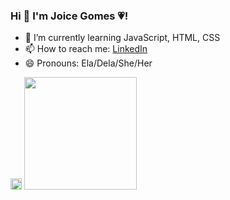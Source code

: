 ### Hi 👋 I'm Joice Gomes 💗!

- 🌱 I’m currently learning JavaScript, HTML, CSS
- 📫 How to reach me: <a href="https://www.linkedin.com/in/joice-gomes-dn/" target="_blank">LinkedIn</a>
- 😄 Pronouns: Ela/Dela/She/Her

<div>
    <a href="https://www.linkedin.com/in/joice-gomes-dn/" target="_blank"></a>
    <img height="18em" src="https://github-readme-stats.vercel.app/api?username=joi-gn&show_icons=true&count_private=true&theme=jolly">
    <img height="180em" src="https://github-readme-stats.vercel.app/api/top-langs/?username=joi-gn&layout=compact&theme=jolly">
</div>
